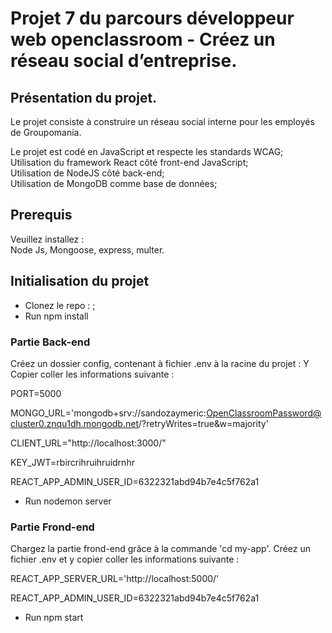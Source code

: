 # Projet 7 du parcours développeur web openclassroom - Créez un réseau social d’entreprise.

## Présentation du projet. 
Le projet consiste à construire un réseau social interne pour les employés de Groupomania.

Le projet est codé en JavaScript et respecte les standards WCAG;  
Utilisation du framework React côté front-end JavaScript;  
Utilisation de NodeJS côté back-end;  
Utilisation de MongoDB comme base de données;  

## Prerequis
Veuillez installez :   
Node Js, Mongoose, express, multer.  

## Initialisation du projet

- Clonez le repo : ; 
- Run npm install


### Partie Back-end
Créez un dossier config, contenant à fichier .env à la racine du projet : 
Y Copier coller les informations suivante : 

PORT=5000

MONGO_URL='mongodb+srv://sandozaymeric:OpenClassroomPassword@cluster0.znqu1dh.mongodb.net/?retryWrites=true&w=majority'

CLIENT_URL="http://localhost:3000/"

KEY_JWT=rbircrihruihruidrnhr

REACT_APP_ADMIN_USER_ID=6322321abd94b7e4c5f762a1


- Run nodemon server 

### Partie Frond-end
Chargez la partie frond-end grâce à la commande 'cd my-app'. 
Créez un fichier .env et y copier coller les informations suivante :

REACT_APP_SERVER_URL='http://localhost:5000/'

REACT_APP_ADMIN_USER_ID=6322321abd94b7e4c5f762a1

- Run npm start 







